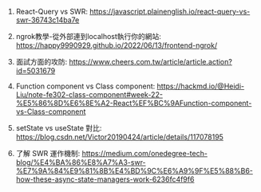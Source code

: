 1. React-Query vs SWR: https://javascript.plainenglish.io/react-query-vs-swr-36743c14ba7e

2. ngrok教學-從外部連到localhost執行你的網站: https://happy9990929.github.io/2022/06/13/frontend-ngrok/

3. 面試方面的攻防: https://www.cheers.com.tw/article/article.action?id=5031679

4. Function component vs Class component: https://hackmd.io/@Heidi-Liu/note-fe302-class-component#week-22-%E5%86%8D%E6%8E%A2-React%EF%BC%9AFunction-component-vs-Class-component

5. setState vs useState 對比: https://blog.csdn.net/Victor20190424/article/details/117078195

6. 了解 SWR 運作機制: https://medium.com/onedegree-tech-blog/%E4%BA%86%E8%A7%A3-swr-%E7%9A%84%E9%81%8B%E4%BD%9C%E6%A9%9F%E5%88%B6-how-these-async-state-managers-work-6236fc4f9f6
